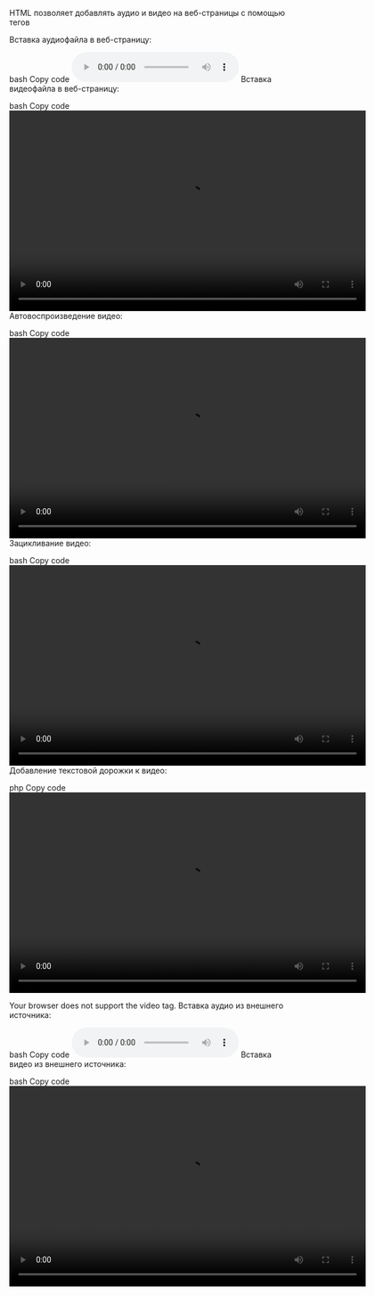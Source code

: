 HTML позволяет добавлять аудио и видео на веб-страницы с помощью тегов <audio> и <video>. Вот некоторые примеры использования этих тегов:

Вставка аудиофайла в веб-страницу:

bash
Copy code
<audio controls>
  <source src="audio.mp3" type="audio/mpeg">
  <source src="audio.ogg" type="audio/ogg">
  Your browser does not support the audio element.
</audio>
Вставка видеофайла в веб-страницу:

bash
Copy code
<video width="640" height="360" controls>
  <source src="video.mp4" type="video/mp4">
  <source src="video.webm" type="video/webm">
  Your browser does not support the video tag.
</video>
Автовоспроизведение видео:

bash
Copy code
<video width="640" height="360" autoplay>
  <source src="video.mp4" type="video/mp4">
  <source src="video.webm" type="video/webm">
  Your browser does not support the video tag.
</video>
Зацикливание видео:

bash
Copy code
<video width="640" height="360" loop>
  <source src="video.mp4" type="video/mp4">
  <source src="video.webm" type="video/webm">
  Your browser does not support the video tag.
</video>
Добавление текстовой дорожки к видео:

php
Copy code
<video width="640" height="360" controls>
  <source src="video.mp4" type="video/mp4">
  <source src="video.webm" type="video/webm">
  <track label="English" kind="subtitles" srclang="en" src="subtitles.vtt">
  <track label="Français" kind="subtitles" srclang="fr" src="subtitles_fr.vtt">
  Your browser does not support the video tag.
</video>
Вставка аудио из внешнего источника:

bash
Copy code
<audio controls>
  <source src="https://www.example.com/audio.mp3" type="audio/mpeg">
  Your browser does not support the audio element.
</audio>
Вставка видео из внешнего источника:

bash
Copy code
<video width="640" height="360" controls>
  <source src="https://www.example.com/video.mp4" type="video/mp4">
  Your browser does not support the video tag.
</video>